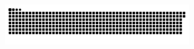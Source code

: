 <picture>
  <source media="(prefers-color-scheme: dark)" srcset="https://raw.githubusercontent.com/MarineHakobyan/MarineHakobyan/206bd44164cc95f0947fa123a0cc5b5288bb42b7/github-contribution-grid-snake-dark.svg" />
  <source media="(prefers-color-scheme: light)" srcset="https://raw.githubusercontent.com/MarineHakobyan/MarineHakobyan/206bd44164cc95f0947fa123a0cc5b5288bb42b7/github-contribution-grid-snake.svg" />
  <img alt="github-snake" src="https://raw.githubusercontent.com/MarineHakobyan/MarineHakobyan/206bd44164cc95f0947fa123a0cc5b5288bb42b7/github-contribution-grid-snake-dark.svg" />
</picture>
